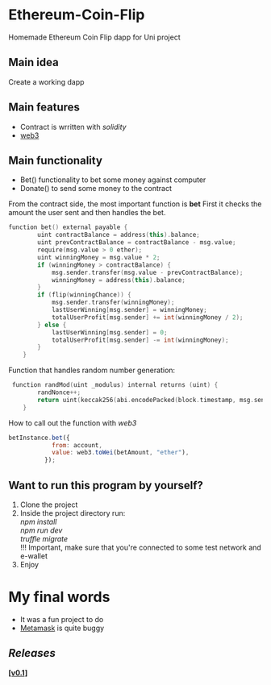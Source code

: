# Ethereum-Coin-Flip
Homemade Ethereum Coin Flip dapp for Uni project

## Main idea

Create a working dapp

## Main features

+ Contract is wrritten with *solidity*
+ [web3](https://web3js.readthedocs.io/en/v1.3.0/)

## Main functionality

+ Bet() functionality to bet some money against computer
+ Donate() to send some money to the contract


From the contract side, the most important function is **bet**
First it checks the amount the user sent and then handles the bet.
```c++
function bet() external payable {
        uint contractBalance = address(this).balance;
        uint prevContractBalance = contractBalance - msg.value;
        require(msg.value > 0 ether);
        uint winningMoney = msg.value * 2;
        if (winningMoney > contractBalance) {
            msg.sender.transfer(msg.value - prevContractBalance);
            winningMoney = address(this).balance;
        }
        if (flip(winningChance)) {
            msg.sender.transfer(winningMoney);
            lastUserWinning[msg.sender] = winningMoney;
            totalUserProfit[msg.sender] += int(winningMoney / 2);
        } else {
            lastUserWinning[msg.sender] = 0;
            totalUserProfit[msg.sender] -= int(winningMoney);
        }
    }
```

Function that handles random number generation:
```c++
 function randMod(uint _modulus) internal returns (uint) {
        randNonce++;
        return uint(keccak256(abi.encodePacked(block.timestamp, msg.sender, randNonce))) % _modulus + 1;
    }
```

How to call out the function with *web3*
```js
betInstance.bet({
            from: account,
            value: web3.toWei(betAmount, "ether"),
          });
```

## Want to run this program by yourself?  
1. Clone the project
2. Inside the project directory run:
<br>*npm install*
<br>*npm run dev*
<br>*truffle migrate*
<br> !!! Important, make sure that you're connected to some test network and e-wallet
3. Enjoy

# My final words
+ It was a fun project to do
+ [Metamask](https://metamask.io/) is quite buggy

 ## <i>Releases</i>
 
[**[v0.1]**](https://github.com/Definitelynotaspruce/Ethereum-Coin-Flip/releases/tag/0.1) 
